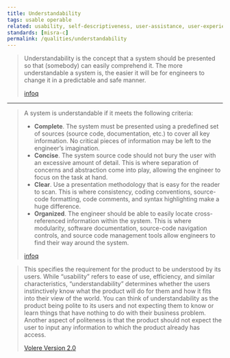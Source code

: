 ```yaml
---
title: Understandability
tags: usable operable
related: usability, self-descriptiveness, user-assistance, user-experience, learnability, conciseness
standards: [misra-c]
permalink: /qualities/understandability
---
```



>Understandability is the concept that a system should be presented so that (somebody)  can easily comprehend it. 
>The more understandable a system is, the easier it will be for engineers to change it in a predictable and safe manner.
>
>[infoq](https://www.infoq.com/articles/understandability-metric-not-tracking/)

<hr class="with-no-margin"/>


>A system is understandable if it meets the following criteria:
>
>* **Complete**. The system must be presented using a predefined set of sources (source code, documentation, etc.) to cover all key information. No critical pieces of information may be left to the engineer’s imagination.
>* **Concise**. The system source code should not bury the user with an excessive amount of detail. This is where separation of concerns and abstraction come into play, allowing the engineer to focus on the task at hand.
>* **Clear**. Use a presentation methodology that is easy for the reader to scan. This is where consistency, coding conventions, source-code formatting, code comments, and syntax highlighting make a huge difference.
>* **Organized**. The engineer should be able to easily locate cross-referenced information within the system. This is where modularity, software documentation, source-code navigation controls, and source code management tools allow engineers to find their way around the system.
>
>[infoq](https://www.infoq.com/articles/understandability-metric-not-tracking/)

>This specifies the requirement for the product to be understood by its users. 
>While “usability” refers to ease of use, efficiency, and similar characteristics, “understandability” determines whether the users instinctively know what the product will do for them and how it fits into their view of the world. 
>You can think of understandability as the product being polite to its users and not expecting them to know or learn things that have nothing to do with their business problem. 
>Another aspect of politeness is that the product should not expect the user to input any information to which the product already has access.
>
>[Volere Version 2.0](/references/#volere)
